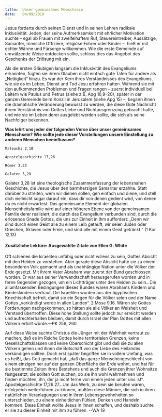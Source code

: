 ```yaml
---
title:  Unser gemeinsames Menschsein
date:   04/09/2019
---
```


Jesus forderte durch seinen Dienst und in seinen Lehren radikale Inklusivität: Jeden, der seine Aufmerksamkeit mit ehrlicher Motivation suchte – egal ob Frauen mit zweifelhaftem Ruf, Steuereintreiber, Aussätzige, Samariter, römische Offiziere, religiöse Führer oder Kinder –, hieß er mit echter Wärme und Fürsorge willkommen. Wie die erste Gemeinde auf umwälzende Weise entdecken sollte, schloss dies das Angebot des Geschenks der Erlösung mit ein.

Als die ersten Gläubigen langsam die Inklusivität des Evangeliums erkannten, fügten sie ihrem Glauben nicht einfach gute Taten für andere als „Nettigkeit“ hinzu. Es war der Kern ihres Verständnisses des Evangeliums, wie sie es im Leben, Dienst und Tod Jesu erfahren hatten. Während sie mit den aufkommenden Problemen und Fragen rangen – zuerst individuell bei Leitern wie Paulus und Petrus (siehe z.B. Apg 10,9–20), später in der ganzen Gemeinde beim Konzil in Jerusalem (siehe Apg 15) –, begann ihnen die dramatische Veränderung bewusst zu werden, die diese Gute Nachricht ihrem Verständnis von Gottes Liebe und Nichtausgrenzung gebracht hatte, und wie sie im Leben derer ausgelebt werden sollte, die sich als seine Nachfolger bekennen.

**Was lehrt uns jeder der folgenden Verse über unser gemeinsames Menschsein? Wie sollte jede dieser Vorstellungen unsere Einstellung zu anderen Menschen beeinflussen?**

`Maleachi 2,10`

`Apostelgeschichte 17,26`

`Römer 3,23`

`Galater 3,28`

Galater 3,28 ist eine theologische Zusammenfassung der lebensnahen Geschichte, die Jesus über den barmherzigen Samariter erzählte. Statt darüber zu streiten, wem wir dienen sollen, geh einfach und diene, und stell dich vielleicht sogar darauf ein, dass dir von denen gedient wird, von denen du es nicht erwartest. Das gemeinsame Element der globalen Menschheitsfamilie wird auf einer höheren Ebene von der gemeinsamen Familie derer realisiert, die durch das Evangelium verbunden sind, durch die erlösende Gnade Gottes, die uns zur Einheit in ihm auffordert: „Denn wir sind durch einen Geist alle zu einem Leib getauft, wir seien Juden oder Griechen, Sklaven oder Freie, und sind alle mit einem Geist getränkt.“ (1 Kor 12,13)

#### Zusätzliche Lektüre: Ausgewählte Zitate von Ellen G. White

Oft schienen die Israeliten unfähig oder nicht willens zu sein, Gottes Absicht mit den Heiden zu verstehen. Aber gerade diese Absicht hatte sie zu einem besonderen Volk gemacht und als unabhängige Nation unter die Völker der Erde gesetzt. Mit ihrem Vater Abraham war zuerst der Bund geschlossen worden. Er war aus seiner Verwandtschaft herausgerufen worden und in ferne Gegenden gezogen, um ein Lichtträger unter den Heiden zu sein...Die allumfassenden Bedingungen dieses Bundes waren Abrahams Kindern und Kindeskindern vertraut. Die Israeliten wurden aus der ägyptischen Knechtschaft befreit, damit sie ein Segen für die Völker seien und der Name Gottes „verkündigt werde in allen Landen“. 2.Mose 9,16. Wären sie Gottes Forderungen nachgekommen, so hätten sie alle Völker an Weisheit und Verstand übertroffen. Diese hohe Stellung sollte jedoch nur erreicht werden und aufrechterhalten bleiben, damit durch Israel der Plan Gottes mit allen Völkern erfüllt würde.--PK 259, 260

Auf diese Weise suchte Christus die Jünger mit der Wahrheit vertraut zu machen, daß es im Reiche Gottes keine territorialen Grenzen, keine Gesellschaftsklassen und keine Oberschicht gibt und daß sie zu allen Völkern gehen und ihnen die Botschaft von der Liebe des Heilandes verkündigen sollten. Doch erst später begriffen sie in vollem Umfang, was es heißt, das Gott gemacht hat, „daß das ganze Menschengeschlecht von einem einzigen her auf der ganzen Oberfläche der Erde wohnt, und hat für sie bestimmte Zeiten ihres Bestehens und auch die Grenzen ihrer Wohnsitze festgesetzt; sie sollten Gott suchen, ob sie ihn wohl wahrnehmen und finden möchten, ihn, der ja nicht ferne von einem jeden unter uns ist“. Apostelgeschichte 17,26.27...Um das Werk, zu dem sie berufen waren, erfolgreich weiterführen zu können, mußten diese Männer, die sich in ihren natürlichen Veranlagungen und in ihren Lebensgewohnheiten so unterschieden, zu einem einheitlichen Fühlen, Denken und Handeln kommen. Diese Einheit wollte Jesus in ihnen schaffen, und deshalb suchte er sie zu dieser Einheit mit ihm zu führen. --WA 19